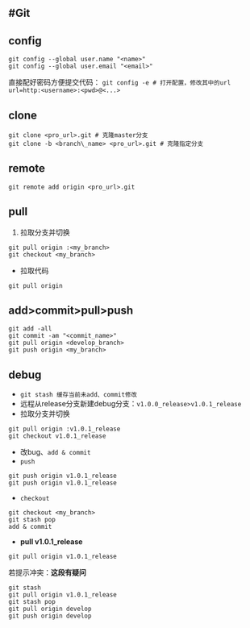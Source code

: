 #Git
---
## config
```
git config --global user.name "<name>"
git config --global user.email "<email>"
```
直接配好密码方便提交代码：
`git config -e # 打开配置，修改其中的url`
`url=http:<username>:<pwd>@<...>`

## clone
```
git clone <pro_url>.git # 克隆master分支
git clone -b <branch\_name> <pro_url>.git # 克隆指定分支
```
## remote
`git remote add origin <pro_url>.git`

## pull
1. 拉取分支并切换
```
git pull origin :<my_branch>
git checkout <my_branch>
```
- 拉取代码

`git pull origin`
## add>commit>pull>push
```
git add -all
git commit -am "<commit_name>"
git pull origin <develop_branch>
git push origin <my_branch>
```

## debug
- `git stash 缓存当前未add、commit修改`
- 远程从release分支新建debug分支：`v1.0.0_release>v1.0.1_release`
- 拉取分支并切换
```
git pull origin :v1.0.1_release
git checkout v1.0.1_release
```
- 改bug、`add & commit`
- `push`
```
git push origin v1.0.1_release
git push origin v1.0.1_release
```
- `checkout`
```
git checkout <my_branch>
git stash pop
add & commit
```
- **pull v1.0.1_release**
```
git pull origin v1.0.1_release
```
若提示冲突：**这段有疑问**
```
git stash
git pull origin v1.0.1_release
git stash pop 
git pull origin develop
git push origin develop
```